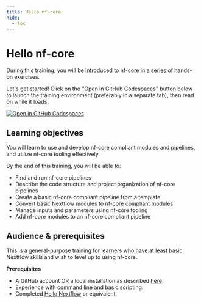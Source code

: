 ```yaml
---
title: Hello nf-core
hide:
  - toc
---
```


# Hello nf-core

<!-- TODO: more detailed intro -->

During this training, you will be introduced to nf-core in a series of hands-on exercises.

Let's get started! Click on the "Open in GitHub Codespaces" button below to launch the training environment (preferably in a separate tab), then read on while it loads.

[![Open in GitHub Codespaces](https://github.com/codespaces/badge.svg)](https://codespaces.new/nextflow-io/training?quickstart=1&ref=master)

## Learning objectives

You will learn to use and develop nf-core compliant modules and pipelines, and utilize nf-core tooling effectively.

By the end of this training, you will be able to:

- Find and run nf-core pipelines
- Describe the code structure and project organization of nf-core pipelines
- Create a basic nf-core compliant pipeline from a template
- Convert basic Nextflow modules to nf-core compliant modules
- Manage inputs and parameters using nf-core tooling
- Add nf-core modules to an nf-core compliant pipeline

## Audience & prerequisites

This is a general-purpose training for learners who have at least basic Nextflow skills and wish to level up to using nf-core.

**Prerequisites**

- A GitHub account OR a local installation as described [here](../envsetup/02_local).
- Experience with command line and basic scripting.
- Completed [Hello Nextflow](../hello_nextflow/index.md) or equivalent.
